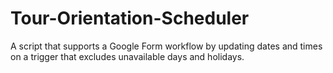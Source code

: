 # Tour-Orientation-Scheduler
A script that supports a Google Form workflow by updating dates and times on a trigger that excludes unavailable days and holidays.
